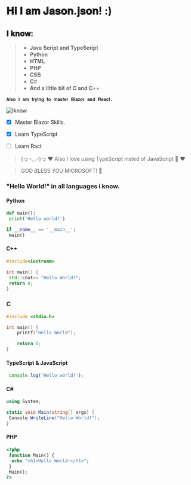 # 𝐇𝐢 𝐈 𝐚𝐦 𝐉𝐚𝐬𝐨𝐧.𝐣𝐬𝐨𝐧! :)

## 𝐈 𝐤𝐧𝐨𝐰:
 > - 𝐉𝐚𝐯𝐚 𝐒𝐜𝐫𝐢𝐩𝐭 𝐚𝐧𝐝 𝐓𝐲𝐩𝐞𝐒𝐜𝐫𝐢𝐩𝐭
 > - 𝐏𝐲𝐭𝐡𝐨𝐧
 > - 𝐇𝐓𝐌𝐋 
 > - 𝐏𝐇𝐏
 > - 𝐂𝐒𝐒 
 > - 𝐂#
 > - 𝐀𝐧𝐝 𝐚 𝐥𝐢𝐭𝐭𝐥𝐞 𝐛𝐢𝐭 𝐨𝐟 𝐂 𝐚𝐧𝐝 𝐂++

`𝐀𝐥𝐬𝐨 𝐈 𝐚𝐦 𝐭𝐫𝐲𝐢𝐧𝐠 𝐭𝐨 𝐦𝐚𝐬𝐭𝐞𝐫 𝐁𝐥𝐚𝐳𝐨𝐫 𝐚𝐧𝐝 𝐑𝐞𝐚𝐜𝐭.`

![Iknow](https://github.com/Just-a-Jason/jsonTest/assets/88512392/6f9bd525-0e00-4c3c-bccc-09e564309cfd)

- [x] Master Blazor Skills.
- [x] Learn TypeScript
- [ ] Learn Ract


> (っ◔◡◔)っ ♥ Also I love using TypeScript insted of JavaScript 💞 ♥ 

> GOD BLESS YOU MICROSOFT! 🤗

### "Hello World!" in all languages i know.

#### Python
```python
def main():
 print('Hello world!')

if __name__ == '__main__':
 main()
```

#### C++
```cpp
#include<iostream>

int main() {
 std::cout<< "Hello World!";
 return 0;
}
```
### C
```c
#include <stdio.h>

int main() {
    printf("Hello World");

    return 0;
}

```

#### TypeScript & JavaScript
```javascript
 console.log('Hello world!');
```

#### C#
```cs
using System;

static void Main(string[] args) {
 Console.WriteLine("Hello World!");
}
```

#### PHP
```php
<?php
 function Main() {
  echo "<h1>Hello World!</h1>";
 }
 Main();
?>
```


